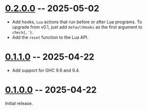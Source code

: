 # [0.2.0.0] -- 2025-05-02

[0.2.0.0]: https://github.com/GaloisInc/oughta/releases/tag/v0.2.0.0

- Add hooks, `Lua` actions that run before or after Lua programs. To upgrade
  from v0.1, just add `defaultHooks` as the first argument to `check{,'}`.
- Add the `reset` function to the Lua API.

# [0.1.1.0] -- 2025-04-22

[0.1.1.0]: https://github.com/GaloisInc/oughta/releases/tag/v0.1.1.0

- Add support for GHC 9.6 and 9.4.

# [0.1.0.0] -- 2025-04-22

[0.1.0.0]: https://github.com/GaloisInc/oughta/releases/tag/v0.1.0.0

Initial release.
